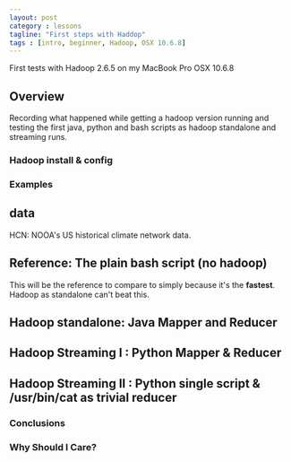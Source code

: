 ```yaml
---
layout: post
category : lessons
tagline: "First steps with Haddop"
tags : [intro, beginner, Hadoop, OSX 10.6.8]
---
```


First tests with Hadoop 2.6.5 on my MacBook Pro OSX 10.6.8

## Overview

Recording what happened while getting a hadoop version running and testing the first java, python and 
bash scripts as hadoop standalone and streaming runs.

### Hadoop install & config


### Examples

## data

HCN: NOOA's US historical climate network data. 

## Reference: The plain bash script (no hadoop)

This will be the reference to compare to simply because it's the **fastest**. Hadoop as standalone
can't beat this.

## Hadoop standalone: Java Mapper and Reducer

## Hadoop Streaming I : Python Mapper & Reducer

## Hadoop Streaming II : Python single script & /usr/bin/cat as trivial reducer

###  Conclusions

### Why Should I Care?

